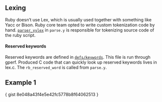 ## Lexing
Ruby doesn’t use Lex, which is usually used together with something like Yacc or Bison.  Ruby core team opted to write custom tokenization code by hand. [`parser_yylex`](https://github.com/ruby/ruby/blob/v2_5_3/parse.y#L8261) in `parse.y` is responsible for tokenizing source code of the ruby script.

#### Reserved keywords
Reserved keywords are defined in [`defs/keywords`](https://github.com/ruby/ruby/blob/v2_5_3/defs/keywords). This file is run through gperf.  Produced C code that can quickly look up reserved keywords lives in lex.c.  The `rb_reserved_word` is called from `parse.y`.

## Example 1
{ gist 8e048a43f4e5e42fc5778b8f64062513 }
